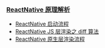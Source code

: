 ### [ReactNative 原理解析](https://jackxjr.github.io/myblogs/#/react-native/index)

- [ReactNative 启动流程](https://jackxjr.github.io/myblogs/#/react-native/rn-start)
- [ReactNative JS 层渲染之 diff 算法](https://jackxjr.github.io/myblogs/#/react-native/rn-diff)
- [ReactNative 原生层渲染流程](https://jackxjr.github.io/myblogs/#/react-native/rn-native-render)
